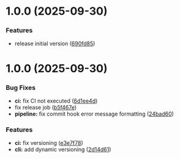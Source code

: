 # 1.0.0 (2025-09-30)


### Features

* release initial version ([690fd85](https://github.com/cloudvlad/graphdbcli/commit/690fd85fe0d76fddd97bbde3add0fb556f0f7a69))

# 1.0.0 (2025-09-30)


### Bug Fixes

* **ci:** fix CI not executed ([6d1ee4d](https://github.com/cloudvlad/graphdbcli/commit/6d1ee4d1ea8789b7d833c47adf6f79ede1654112))
* fix release job ([b5f467e](https://github.com/cloudvlad/graphdbcli/commit/b5f467e14aedbd0a571c8d3d6ef024e26c4b7f83))
* **pipeline:** fix commit hook error message formatting ([24bad60](https://github.com/cloudvlad/graphdbcli/commit/24bad600d153629d51f01d6510f1157134a5dc3e))


### Features

* **ci:** fix versioning ([e3e7f78](https://github.com/cloudvlad/graphdbcli/commit/e3e7f78fba5d0d9d454003913d78201045df0760))
* **cli:** add dynamic versioning ([2d14d61](https://github.com/cloudvlad/graphdbcli/commit/2d14d616a1585165fb8db7eb0fa1142f964027b0))
